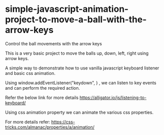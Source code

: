 # simple-javascript-animation-project-to-move-a-ball-with-the-arrow-keys
Control the ball movements with the arrow keys

This is a very basic project to move the balls up, down, left, right using arrow keys.

A simple way to demonstrate how to use vanilla javascript keyboard listener and basic css animation.

Using window.addEventListener("keydown", ) , we can listen to key events and can perform the required action.

Refer the below link for more details 
https://alligator.io/js/listening-to-keyboard/

Using css animation property we can animate the various css properties.

For more details refer:
https://css-tricks.com/almanac/properties/a/animation/
